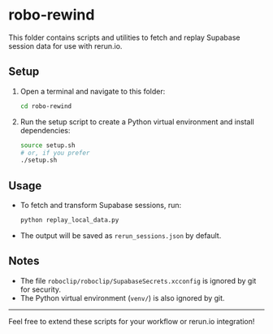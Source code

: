 # robo-rewind

This folder contains scripts and utilities to fetch and replay Supabase session data for use with rerun.io.

## Setup

1. Open a terminal and navigate to this folder:
   ```zsh
   cd robo-rewind
   ```
2. Run the setup script to create a Python virtual environment and install dependencies:
   ```zsh
   source setup.sh
   # or, if you prefer
   ./setup.sh
   ```

## Usage

- To fetch and transform Supabase sessions, run:
  ```zsh
  python replay_local_data.py
  ```
- The output will be saved as `rerun_sessions.json` by default.

## Notes
- The file `roboclip/roboclip/SupabaseSecrets.xcconfig` is ignored by git for security.
- The Python virtual environment (`venv/`) is also ignored by git.

---

Feel free to extend these scripts for your workflow or rerun.io integration!
